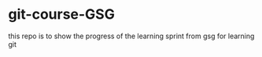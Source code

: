 # git-course-GSG
this repo is to show the progress of the learning sprint from gsg for learning git 
